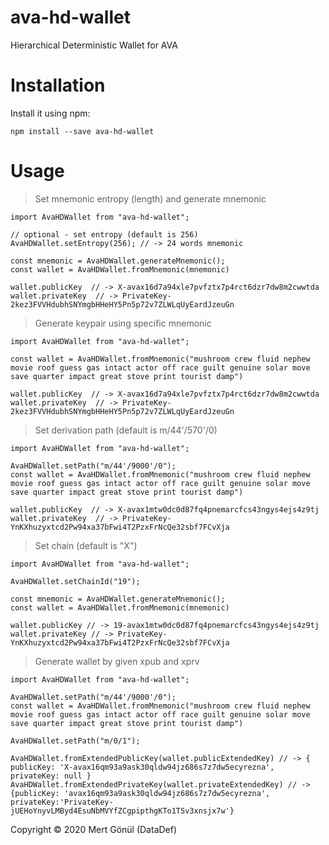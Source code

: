 # ava-hd-wallet

Hierarchical Deterministic Wallet for AVA

# Installation

Install it using npm:

    npm install --save ava-hd-wallet

# Usage

> Set mnemonic entropy (length) and generate mnemonic

    import AvaHDWallet from "ava-hd-wallet";

    // optional - set entropy (default is 256)
    AvaHDWallet.setEntropy(256); // -> 24 words mnemonic

    const mnemonic = AvaHDWallet.generateMnemonic();
    const wallet = AvaHDWallet.fromMnemonic(mnemonic)

    wallet.publicKey  // -> X-avax16d7a94xle7pvfztx7p4rct6dzr7dw8m2cwwtda
    wallet.privateKey  // -> PrivateKey-2kez3FVVHdubhSNYmgbHHeHY5Pn5p72v7ZLWLqUyEardJzeuGn

> Generate keypair using specific mnemonic

    import AvaHDWallet from "ava-hd-wallet";

    const wallet = AvaHDWallet.fromMnemonic("mushroom crew fluid nephew movie roof guess gas intact actor off race guilt genuine solar move save quarter impact great stove print tourist damp")

    wallet.publicKey  // -> X-avax16d7a94xle7pvfztx7p4rct6dzr7dw8m2cwwtda
    wallet.privateKey  // -> PrivateKey-2kez3FVVHdubhSNYmgbHHeHY5Pn5p72v7ZLWLqUyEardJzeuGn

> Set derivation path (default is m/44'/570'/0)

    import AvaHDWallet from "ava-hd-wallet";

    AvaHDWallet.setPath("m/44'/9000'/0");
    const wallet = AvaHDWallet.fromMnemonic("mushroom crew fluid nephew movie roof guess gas intact actor off race guilt genuine solar move save quarter impact great stove print tourist damp")

    wallet.publicKey  // -> X-avax1mtw0dc0d87fq4pnemarcfcs43ngys4ejs4z9tj
    wallet.privateKey  // -> PrivateKey-YnKXhuzyxtcd2Pw94xa37bFwi4T2PzxFrNcQe32sbf7FCvXja

> Set chain (default is "X")

    import AvaHDWallet from "ava-hd-wallet";

    AvaHDWallet.setChainId("19");

    const mnemonic = AvaHDWallet.generateMnemonic();
    const wallet = AvaHDWallet.fromMnemonic(mnemonic)

    wallet.publicKey // -> 19-avax1mtw0dc0d87fq4pnemarcfcs43ngys4ejs4z9tj
    wallet.privateKey // -> PrivateKey-YnKXhuzyxtcd2Pw94xa37bFwi4T2PzxFrNcQe32sbf7FCvXja

> Generate wallet by given xpub and xprv

    import AvaHDWallet from "ava-hd-wallet";

    AvaHDWallet.setPath("m/44'/9000'/0");
    const wallet = AvaHDWallet.fromMnemonic("mushroom crew fluid nephew movie roof guess gas intact actor off race guilt genuine solar move save quarter impact great stove print tourist damp")

    AvaHDWallet.setPath("m/0/1");

    AvaHDWallet.fromExtendedPublicKey(wallet.publicExtendedKey) // -> { publicKey: 'X-avax16qm93a9ask30qldw94jz686s7z7dw5ecyrezna', privateKey: null }
    AvaHDWallet.fromExtendedPrivateKey(wallet.privateExtendedKey) // -> {publicKey: 'avax16qm93a9ask30qldw94jz686s7z7dw5ecyrezna', privateKey:'PrivateKey-jUEHoYnyvLMByd4EsuNbMVYfZCgpipthgKTo1TSv3xnsjx7w'}

Copyright © 2020 Mert Gönül (DataDef)
